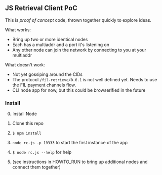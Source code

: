 ## JS Retrieval Client PoC

This is _proof of concept_ code, thrown together quickly to explore ideas.

What works:
* Bring up two or more identical nodes
* Each has a multiaddr and a port it's listening on
* Any other node can join the network by connecting to you at your multiaddr

What doesn't work:
* Not yet gossiping around the CIDs
* The protocol `/fil-retrieve/0.0.1` is not well defined yet.  Needs to use the FIL payment channels flow.
* CLI node app for now, but this could be browserified in the future

### Install

0. Install Node

1. Clone this repo

2. `$ npm install`

3.  `node rc.js -p 10333` to start the first instance of the app

4.  `$ node rc.js --help` for help

5.  (see instructions in HOWTO_RUN to bring up additional nodes and connect them together)

